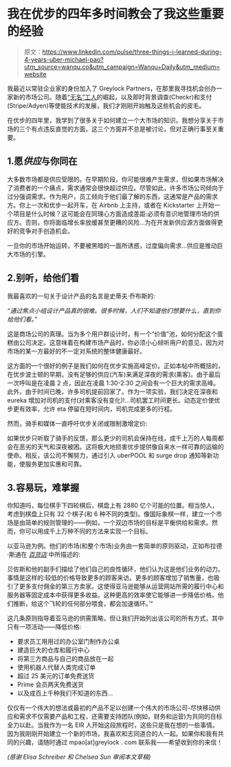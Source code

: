 # 我在优步的四年多时间教会了我这些重要的经验

> 原文：<https://www.linkedin.com/pulse/three-things-i-learned-during-4-years-uber-michael-pao?utm_source=wanqu.co&utm_campaign=Wanqu+Daily&utm_medium=website>

我最近以常驻企业家的身份加入了 Greylock Partners，在那里我寻找机会创办一家新的市场公司。随着[“无名”工人](https://medium.com/greylock-perspectives/the-rise-of-the-uncollared-worker-and-the-future-of-the-middle-class-860a928357b7#.b916ut4ut)的崛起，以及即时背景调查(Checkr)和支付(Stripe/Adyen)等使能技术的发展，我们才刚刚开始触及这些机会的皮毛。

在优步的四年里，我学到了很多关于如何建立一个大市场的知识。我想分享关于市场的三个有点违反直觉的方面，这三个方面并不总是被讨论，但对正确行事至关重要。

## 1.愿*供应*与你同在

大多数市场都是供应受限的。在早期阶段，你可能很难产生需求，但如果市场解决了消费者的一个痛点，需求通常会很快超过供应。尽管如此，许多市场公司倾向于过分强调需求。作为用户，员工倾向于他们最了解的东西，这通常是产品的需求方。你上一次和优步一起开车，在 Airbnb 上主持，或者在 Kickstarter 上开始一个项目是什么时候？这可能会在同理心方面造成差距:必须有意识地管理市场的供应方。否则，你将面临增长率放缓甚至更糟的风险...为在开发新供应源方面做得更好的竞争对手创造机会。

一旦你的市场开始运转，不要被黑暗的一面所诱惑，过度偏向需求...供应是推动巨大市场的引擎。

## 2.别听，给他们看

我最喜欢的一句关于设计产品的名言是史蒂夫·乔布斯的:

*“通过焦点小组设计产品真的很难。很多时候，人们不知道他们想要什么，直到你给他们看。”*

这是商场公司的真理。当为多个用户群设计时，有一个“价值”池，如何分配这个蛋糕由公司决定。这意味着在构建市场产品时，你必须小心倾听用户的意见，因为对市场的某一方最好的不一定对系统的整体健康最好。

这方面的一个很好的例子是我们如何在优步实施高峰定价。正如本帖中所概括的，在优步波士顿的早期，没有足够的供应(汽车)来满足深夜的需求(乘客)。由于最后一次呼叫是在凌晨 2 点，因此在凌晨 1:30-2:30 之间会有一个巨大的需求高峰。此外，由于时间已晚，许多司机提前回家了。作为一项实验，我们决定在深夜和 eureka 增加对司机的支付(对乘客没有变化)!...司机罢工时间更长。动态定价使优步更有效率，允许 eta 停留在短时间内，司机完成更多的行程。

然而，骑手和媒体一直呼吁优步关闭或限制激增定价:

如果优步只听取了骑手的反馈，那么更少的司机会保持在线，成千上万的人每周都会在恶劣的天气和深夜被困。这将极大地损害优步提供像自来水一样可靠的运输的使命。相反，该公司不懈努力，通过引入 uberPOOL 和 surge drop 通知等新功能，使服务更加实惠和可靠。

## 3.容易玩，难掌握

你知道吗，每位棋手下四轮棋后，棋盘上有 2880 亿个可能的位置。相当惊人，考虑到棋盘上只有 32 个棋子(和 6 种不同的类型)。像国际象棋一样，建立一个市场是由简单的规则管理的——例如，一个双边市场的目标是平衡供给和需求。然而，你可以用成千上万种不同的方法来实现一个目标。

以亚马逊为例。他们的市场(和整个市场)业务由一套简单的原则驱动，正如布拉德·斯通在 *[百货店](http://www.amazon.com/The-Everything-Store-Bezos-Amazon/dp/0316219266)* 中所描述的:

贝佐斯和他的副手们描绘了他们自己的良性循环，他们认为这是他们业务的动力。事情是这样的:较低的价格导致更多的顾客来访。更多的顾客增加了销售量，也吸引了更多支付佣金的第三方卖家。这使得亚马逊能够从运营网站所需的履行中心和服务器等固定成本中获得更多收益。这种更高的效率使它能够进一步降低价格。他们推断，给这个飞轮的任何部分喂食，都会加速循环。’“

这几条原则指导着亚马逊的供需策略，但让我们开始列出该公司的所有方式，其中只有一项活动——降低价格:

*   要求员工用用过的办公室门制作办公桌
*   建造巨大的仓库和履行中心
*   将第三方商品与自己的商品放在一起
*   使用机器人代替人类完成订单
*   超过 25 美元的订单免费送货
*   Prime 会员两天免费送货
*   以及成百上千种我们不知道的东西...

仅仅有一个伟大的想法或最初的产品不足以创建一个伟大的市场公司-尽快移动供应和需求不仅需要产品和工程，还需要支持团队(例如，财务和运营)为共同的目标全力以赴。当我作为一名 EIR 人开始这段旅程时，这些只是我在想的一些事情。因为我刚刚开始建立一个新的市场，我喜欢和志同道合的人一起。如果你和我有共同的兴趣，请随时通过 mpao[at]greylock . com 联系我——希望收到你的来信！

*(感谢 Elisa Schreiber 和 Chelsea Sun 审阅本文草稿)*